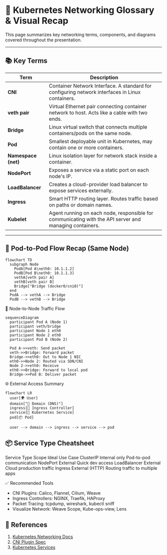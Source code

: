 # 📘 Kubernetes Networking Glossary & Visual Recap

This page summarizes key networking terms, components, and diagrams covered throughout the presentation.

---

## 📚 Key Terms

| Term              | Description |
|-------------------|-------------|
| **CNI**           | Container Network Interface. A standard for configuring network interfaces in Linux containers. |
| **veth pair**     | Virtual Ethernet pair connecting container network to host. Acts like a cable with two ends. |
| **Bridge**        | Linux virtual switch that connects multiple containers/pods on the same node. |
| **Pod**           | Smallest deployable unit in Kubernetes, may contain one or more containers. |
| **Namespace (net)** | Linux isolation layer for network stack inside a container. |
| **NodePort**      | Exposes a service via a static port on each node's IP. |
| **LoadBalancer**  | Creates a cloud-provider load balancer to expose services externally. |
| **Ingress**       | Smart HTTP routing layer. Routes traffic based on paths or domain names. |
| **Kubelet**       | Agent running on each node, responsible for communicating with the API server and managing containers. |

---

## 🧠 Pod-to-Pod Flow Recap (Same Node)

```mermaid
flowchart TD
  subgraph Node
    PodA[Pod A\neth0: 10.1.1.2]
    PodB[Pod B\neth0: 10.1.1.3]
    vethA[veth pair A]
    vethB[veth pair B]
    Bridge["Bridge (docker0/cni0)"]
  end
  PodA --> vethA --> Bridge
  PodB --> vethB --> Bridge
```

🔁 Node-to-Node Traffic Flow

```mermaid
sequenceDiagram
  participant Pod A (Node 1)
  participant veth/bridge
  participant Node 1 eth0
  participant Node 2 eth0
  participant Pod B (Node 2)

  Pod A->>veth: Send packet
  veth->>Bridge: Forward packet
  Bridge->>eth0: Out to Node 1 NIC
  eth0->>Node 2: Routed via SDN/CNI
  Node 2->>eth0: Receive
  eth0->>Bridge: Forward to local pod
  Bridge->>Pod B: Deliver packet
```

🌐 External Access Summary

```mermaid
flowchart LR
  user[🌍 User]
  domain["🔗 Domain (DNS)"]
  ingress[🚪 Ingress Controller]
  service[🧩 Kubernetes Service]
  pod[📦 Pod]

  user --> domain --> ingress --> service --> pod
```


## 📦 Service Type Cheatsheet

Service Type	Scope	Ideal Use Case
ClusterIP	Internal only	Pod-to-pod communication
NodePort	External	Quick dev access
LoadBalancer	External	Cloud production traffic
Ingress	External (HTTP)	Routing traffic to multiple apps

✅ Recommended Tools
- CNI Plugins: Calico, Flannel, Cilium, Weave
- Ingress Controllers: NGINX, Traefik, HAProxy
- Packet Tracing: tcpdump, wireshark, kubectl sniff
- Visualize Network: Weave Scope, Kube-ops-view, Lens

## 📎 References

1. [Kubernetes Networking Docs](https://kubernetes.io/docs/concepts/cluster-administration/networking/)
2. [CNI Plugin Spec](https://github.com/containernetworking/cni)
3. [Kubernetes Services](https://kubernetes.io/docs/concepts/services-networking/service/)
